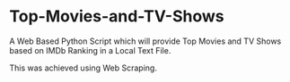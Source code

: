 # Top-Movies-and-TV-Shows
A Web Based Python Script which will
provide Top Movies and TV Shows based on IMDb Ranking in a Local
Text File.

This was achieved using Web Scraping.
